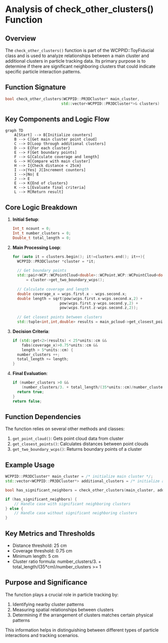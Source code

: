 # Analysis of check_other_clusters() Function

## Overview

The `check_other_clusters()` function is part of the WCPPID::ToyFiducial class and is used to analyze relationships between a main cluster and additional clusters in particle tracking data. Its primary purpose is to determine if there are significant neighboring clusters that could indicate specific particle interaction patterns.

## Function Signature

```cpp
bool check_other_clusters(WCPPID::PR3DCluster* main_cluster, 
                         std::vector<WCPPID::PR3DCluster*>& clusters)
```

## Key Components and Logic Flow

```mermaid
graph TD
    A[Start] --> B[Initialize counters]
    B --> C[Get main cluster point cloud]
    C --> D[Loop through additional clusters]
    D --> E{For each cluster}
    E --> F[Get boundary points]
    F --> G[Calculate coverage and length]
    G --> H[Compare with main cluster]
    H --> I{Check distance < 25cm}
    I -->|Yes| J[Increment counters]
    I -->|No| E
    J --> E
    E --> K{End of clusters}
    K --> L[Evaluate final criteria]
    L --> M[Return result]
```

## Core Logic Breakdown

1. **Initial Setup**:
   ```cpp
   Int_t ncount = 0;
   Int_t number_clusters = 0;
   Double_t total_length = 0;
   ```

2. **Main Processing Loop**:
   ```cpp
   for (auto it = clusters.begin(); it!=clusters.end(); it++){
     WCPPID::PR3DCluster *cluster = *it;
     
     // Get boundary points
     std::pair<WCP::WCPointCloud<double>::WCPoint,WCP::WCPointCloud<double>::WCPoint> wcps 
         = cluster->get_two_boundary_wcps();
     
     // Calculate coverage and length
     double coverage_x = wcps.first.x - wcps.second.x;
     double length = sqrt(pow(wcps.first.x-wcps.second.x,2) + 
                        pow(wcps.first.y-wcps.second.y,2) + 
                        pow(wcps.first.z-wcps.second.z,2));
     
     // Get closest points between clusters
     std::tuple<int,int,double> results = main_pcloud->get_closest_points(pcloud);
   ```

3. **Decision Criteria**:
   ```cpp
   if (std::get<2>(results) < 25*units::cm && 
       fabs(coverage_x)>0.75*units::cm && 
       length > 5*units::cm) {
     number_clusters ++;
     total_length += length;
   }
   ```

4. **Final Evaluation**:
   ```cpp
   if (number_clusters >0 && 
       (number_clusters/3. + total_length/(35*units::cm)/number_clusters) >=1){
     return true;
   }
   return false;
   ```

## Function Dependencies

The function relies on several other methods and classes:

1. `get_point_cloud()`: Gets point cloud data from cluster
2. `get_closest_points()`: Calculates distances between point clouds
3. `get_two_boundary_wcps()`: Returns boundary points of a cluster

## Example Usage

```cpp
WCPPID::PR3DCluster* main_cluster = /* initialize main cluster */;
std::vector<WCPPID::PR3DCluster*> additional_clusters = /* initialize additional clusters */;

bool has_significant_neighbors = check_other_clusters(main_cluster, additional_clusters);

if (has_significant_neighbors) {
    // Handle case with significant neighboring clusters
} else {
    // Handle case without significant neighboring clusters
}
```

## Key Metrics and Thresholds

- Distance threshold: 25 cm 
- Coverage threshold: 0.75 cm
- Minimum length: 5 cm
- Cluster ratio formula: number_clusters/3. + total_length/(35*cm)/number_clusters >= 1

## Purpose and Significance

The function plays a crucial role in particle tracking by:
1. Identifying nearby cluster patterns
2. Measuring spatial relationships between clusters
3. Determining if the arrangement of clusters matches certain physical patterns

This information helps in distinguishing between different types of particle interactions and tracking scenarios.